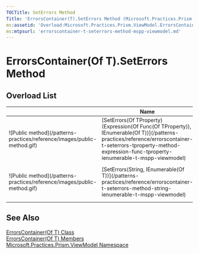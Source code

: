 ```yaml
---
TOCTitle: SetErrors Method
Title: 'ErrorsContainer(T).SetErrors Method (Microsoft.Practices.Prism.ViewModel)'
ms:assetid: 'Overload:Microsoft.Practices.Prism.ViewModel.ErrorsContainer\`1.SetErrors'
ms:mtpsurl: 'errorscontainer-t-seterrors-method-mspp-viewmodel.md'
---
```



# ErrorsContainer(Of T).SetErrors Method

## Overload List

<table>

<thead>
<tr class="header">
<th> </th>
<th>Name</th>
<th>Description</th>
</tr>
</thead>
<tbody>
<tr class="odd">
<td>![Public method](/patterns-practices/reference/images/public-method.gif)</td>
<td>[SetErrors(Of TProperty)(Expression(Of Func(Of TProperty)), IEnumerable(Of T))](/patterns-practices/reference/errorscontainer-t-seterrors-tproperty-method-expression-func-tproperty-ienumerable-t-mspp-viewmodel)</td>
<td><div class="summary">
Sets the validation errors for the specified property.
</div></td>
</tr>
<tr class="even">
<td>![Public method](/patterns-practices/reference/images/public-method.gif)</td>
<td>[SetErrors(String, IEnumerable(Of T))](/patterns-practices/reference/errorscontainer-t-seterrors-method-string-ienumerable-t-mspp-viewmodel)</td>
<td><div class="summary">
Sets the validation errors for the specified property.
</div></td>
</tr>
</tbody>
</table>

## See Also

[ErrorsContainer(Of T) Class](/patterns-practices/reference/errorscontainer-t-class-mspp-viewmodel)<br/>
[ErrorsContainer(Of T) Members](/patterns-practices/reference/errorscontainer-t-members-mspp-viewmodel)<br/>
[Microsoft.Practices.Prism.ViewModel Namespace](/patterns-practices/reference/mspp-viewmodel-namespace)<br/>